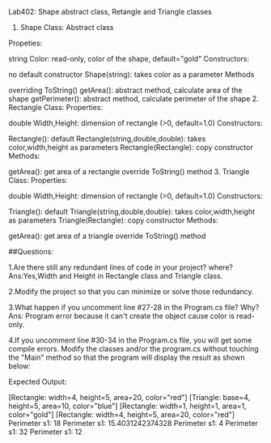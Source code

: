 ﻿Lab402: Shape abstract class, Retangle and Triangle classes
1. Shape Class:
Abstract class

Propeties:

string Color: read-only, color of the shape, default="gold"
Constructors:

no default constructor
Shape(string): takes color as a parameter
Methods

overriding ToString()
getArea(): abstract method, calculate area of the shape
getPerimeter(): abstract method, calculate perimeter of the shape
2. Rectangle Class:
Properties:

double Width,Height: dimension of rectangle (>0, default=1.0)
Constructors:

Rectangle(): default
Rectangle(string,double,double): takes color,width,height as parameters
Rectangle(Rectangle): copy constructor
Methods:

getArea(): get area of a rectangle
override ToString() method
3. Triangle Class:
Properties:

double Width,Height: dimension of rectangle (>0, default=1.0)
Constructors:

Triangle(): default
Triangle(string,double,double): takes color,width,height as parameters
Triangle(Rectangle): copy constructor
Methods:

getArea(): get area of a triangle
override ToString() method

##Questions:

1.Are there still any redundant lines of code in your project? where? 
	Ans:Yes,Width and Height in Rectangle class and Triangle class.

2.Modify the project so that you can minimize or solve those redundancy.

3.What happen if you uncomment line #27-28 in the Program.cs file? Why? 
	Ans: Program error because it can't create the object cause color is read-only.

4.If you uncomment line #30-34 in the Program.cs file, you will get some compile errors. Modify the classes and/or the program.cs without touching the "Main" method so that the program will display the result as shown below:

Expected Output:

[Rectangle: width=4, height=5, area=20, color="red"] [Triangle: base=4, height=5, area=10, color="blue"] [Rectangle: width=1, height=1, area=1, color="gold"] [Rectangle: width=4, height=5, area=20, color="red"] Perimeter s1: 18 Perimeter s1: 15.4031242374328 Perimeter s1: 4 Perimeter s1: 32 Perimeter s1: 12